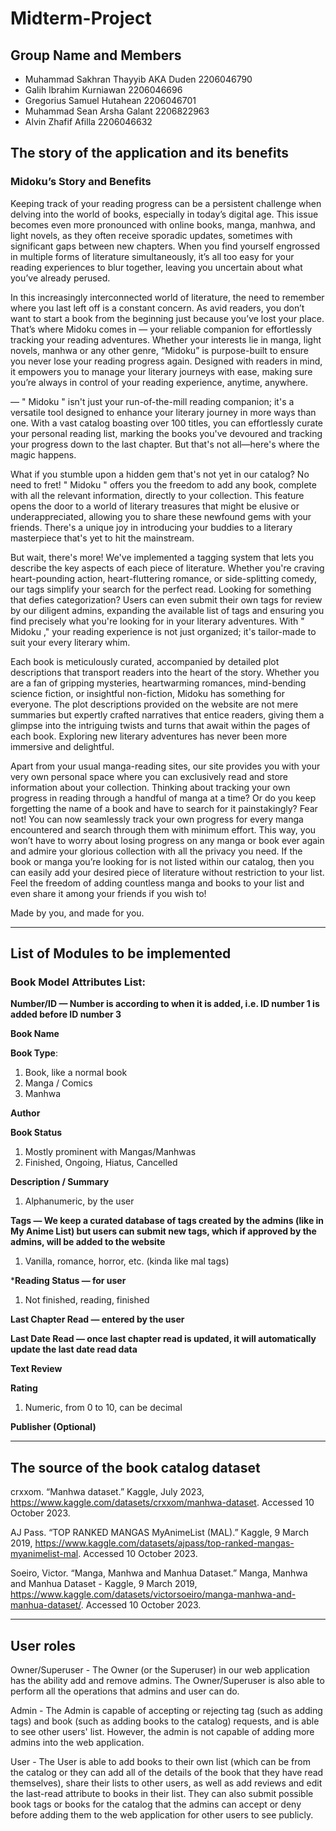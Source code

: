 # Midterm-Project

## Group Name and Members
* Muhammad Sakhran Thayyib AKA Duden 2206046790 
* Galih Ibrahim Kurniawan 2206046696
* Gregorius Samuel Hutahean 2206046701
* Muhammad Sean Arsha Galant 2206822963
* Alvin Zhafif Afilla 2206046632


## The story of the application and its benefits

### Midoku’s Story and Benefits

Keeping track of your reading progress can be a persistent challenge when delving into the world of books, especially in today’s digital age. This issue becomes even more pronounced with online books, manga, manhwa, and light novels, as they often receive sporadic updates, sometimes with significant gaps between new chapters. When you find yourself engrossed in multiple forms of literature simultaneously, it’s all too easy for your reading experiences to blur together, leaving you uncertain about what you’ve already perused.

In this increasingly interconnected world of literature, the need to remember where you last left off is a constant concern. As avid readers, you don’t want to start a book from the beginning just because you’ve lost your place. That’s where Midoku comes in — your reliable companion for effortlessly tracking your reading adventures. Whether your interests lie in manga, light novels, manhwa or any other genre, “Midoku” is purpose-built to ensure you never lose your reading progress again. Designed with readers in mind, it empowers you to manage your literary journeys with ease, making sure you’re always in control of your reading experience, anytime, anywhere.

—
" Midoku " isn't just your run-of-the-mill reading companion; it's a versatile tool designed to enhance your literary journey in more ways than one. With a vast catalog boasting over 100 titles, you can effortlessly curate your personal reading list, marking the books you've devoured and tracking your progress down to the last chapter. But that's not all—here's where the magic happens.

What if you stumble upon a hidden gem that's not yet in our catalog? No need to fret! " Midoku " offers you the freedom to add any book, complete with all the relevant information, directly to your collection. This feature opens the door to a world of literary treasures that might be elusive or underappreciated, allowing you to share these newfound gems with your friends. There's a unique joy in introducing your buddies to a literary masterpiece that's yet to hit the mainstream.

But wait, there's more! We've implemented a tagging system that lets you describe the key aspects of each piece of literature. Whether you're craving heart-pounding action, heart-fluttering romance, or side-splitting comedy, our tags simplify your search for the perfect read. Looking for something that defies categorization? Users can even submit their own tags for review by our diligent admins, expanding the available list of tags and ensuring you find precisely what you're looking for in your literary adventures. With " Midoku ," your reading experience is not just organized; it's tailor-made to suit your every literary whim.

Each book is meticulously curated, accompanied by detailed plot descriptions that transport readers into the heart of the story. Whether you are a fan of gripping mysteries, heartwarming romances, mind-bending science fiction, or insightful non-fiction, Midoku has something for everyone. The plot descriptions provided on the website are not mere summaries but expertly crafted narratives that entice readers, giving them a glimpse into the intriguing twists and turns that await within the pages of each book. Exploring new literary adventures has never been more immersive and delightful.

Apart from your usual manga-reading sites, our site provides you with your very own personal space where you can exclusively read and store information about your collection. Thinking about tracking your own progress in reading through a handful of manga at a time? Or do you keep forgetting the name of a book and have to search for it painstakingly? Fear not! You can now seamlessly track your own progress for every manga encountered and search through them with minimum effort. This way, you won’t have to worry about losing progress on any manga or book ever again and admire your glorious collection with all the privacy you need. If the book or manga you’re looking for is not listed within our catalog, then you can easily add your desired piece of literature without restriction to your list. Feel the freedom of adding countless manga and books to your list and even share it among your friends if you wish to!

Made by you, and made for you. 

________________________
## List of Modules to be implemented


### Book Model Attributes List:

__Number/ID — Number is according to when it is added, i.e. ID number 1 is added before ID number 3__

__Book Name__

__Book Type__:
1. Book, like a normal book
2. Manga / Comics
3. Manhwa
    
__Author__

__Book Status__  
1. Mostly prominent with Mangas/Manhwas
2. Finished, Ongoing, Hiatus, Cancelled

__Description / Summary__
1. Alphanumeric, by the user

__Tags — We keep a curated database of tags created by the admins (like in My Anime List) but users can submit new tags, which if approved by the admins, will be added to the website__
1. Vanilla, romance, horror, etc. (kinda like mal tags)

*__Reading Status — for user__
1. Not finished, reading, finished

__Last Chapter Read — entered by the user__

__Last Date Read — once last chapter read is updated, it will automatically update the last date read data__

__Text Review__

__Rating__
1. Numeric, from 0 to 10, can be decimal
        
__Publisher (Optional)__

________________________
## The source of the book catalog dataset
crxxom. “Manhwa dataset.” Kaggle, July 2023, https://www.kaggle.com/datasets/crxxom/manhwa-dataset. Accessed 10 October 2023.

AJ Pass. “TOP RANKED MANGAS MyAnimeList (MAL).” Kaggle, 9 March 2019, https://www.kaggle.com/datasets/ajpass/top-ranked-mangas-myanimelist-mal. Accessed 10 October 2023.

Soeiro, Victor. “Manga, Manhwa and Manhua Dataset.” Manga, Manhwa and Manhua Dataset - Kaggle, 9 March 2019, https://www.kaggle.com/datasets/victorsoeiro/manga-manhwa-and-manhua-dataset/. Accessed 10 October 2023.

________________________
## User roles
Owner/Superuser - The Owner (or the Superuser) in our web application has the ability add and remove admins. The Owner/Superuser is also able to perform all the operations that admins and user can do.

Admin - The Admin is capable of accepting or rejecting tag (such as adding tags) and book (such as adding books to the catalog) requests, and is able to see other users' list. However, the admin is not capable of adding more admins into the web application.

User - The User is able to add books to their own list (which can be from the catalog or they can add all of the details of the book that they have read themselves), share their lists to other users, as well as add reviews and edit the last-read attribute to books in their list. They can also submit possible book tags or books for the catalog that the admins can accept or deny before adding them to the web application for other users to see publicly. 

